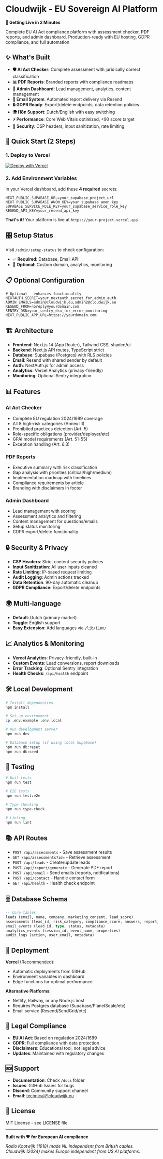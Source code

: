 # Cloudwijk - EU Sovereign AI Platform

**🚀 Getting Live in 2 Minutes**

Complete EU AI Act compliance platform with assessment checker, PDF reports, and admin dashboard. Production-ready with EU hosting, GDPR compliance, and full automation.

## ✨ What's Built

- **🛡️ AI Act Checker**: Complete assessment with juridically correct classification
- **📊 PDF Reports**: Branded reports with compliance roadmaps  
- **👥 Admin Dashboard**: Lead management, analytics, content management
- **📧 Email System**: Automated report delivery via Resend
- **🔒 GDPR Ready**: Export/delete endpoints, data retention policies
- **🌍 i18n Support**: Dutch/English with easy switching
- **⚡ Performance**: Core Web Vitals optimized, <90 score target
- **🔐 Security**: CSP headers, input sanitization, rate limiting

## 🎯 Quick Start (2 Steps)

### 1. Deploy to Vercel

[![Deploy with Vercel](https://vercel.com/button)](https://vercel.com/new/clone?repository-url=https://github.com/your-repo/cloudwijk)

### 2. Add Environment Variables

In your Vercel dashboard, add these **4 required** secrets:

```env
NEXT_PUBLIC_SUPABASE_URL=your_supabase_project_url
NEXT_PUBLIC_SUPABASE_ANON_KEY=your_supabase_anon_key  
SUPABASE_SERVICE_ROLE_KEY=your_supabase_service_role_key
RESEND_API_KEY=your_resend_api_key
```

**That's it!** Your platform is live at `https://your-project.vercel.app`

## 🎛️ Setup Status

Visit `/admin/setup-status` to check configuration:
- ✅ **Required**: Database, Email API
- 🔧 **Optional**: Custom domain, analytics, monitoring

## 📋 Optional Configuration

```env
# Optional - enhances functionality
NEXTAUTH_SECRET=your_nextauth_secret_for_admin_auth
ADMIN_EMAILS=admin@cloudwijk.eu,admin2@cloudwijk.eu  
RESEND_FROM=noreply@yourdomain.com
SENTRY_DSN=your_sentry_dsn_for_error_monitoring
NEXT_PUBLIC_APP_URL=https://yourdomain.com
```

## 🏗️ Architecture

- **Frontend**: Next.js 14 (App Router), Tailwind CSS, shadcn/ui
- **Backend**: Next.js API routes, TypeScript strict
- **Database**: Supabase (Postgres) with RLS policies  
- **Email**: Resend with shared sender by default
- **Auth**: NextAuth.js for admin access
- **Analytics**: Vercel Analytics (privacy-friendly)
- **Monitoring**: Optional Sentry integration

## 📊 Features

### AI Act Checker
- Complete EU regulation 2024/1689 coverage
- All 8 high-risk categories (Annex III)  
- Prohibited practices detection (Art. 5)
- Role-specific obligations (provider/deployer/etc)
- GPAI model requirements (Art. 51-55)
- Exception handling (Art. 6.3)

### PDF Reports  
- Executive summary with risk classification
- Gap analysis with priorities (critical/high/medium)
- Implementation roadmap with timelines
- Compliance requirements by article
- Branding with disclaimers in footer

### Admin Dashboard
- Lead management with scoring
- Assessment analytics and filtering
- Content management for questions/emails
- Setup status monitoring
- GDPR export/delete functionality

## 🔒 Security & Privacy

- **CSP Headers**: Strict content security policies
- **Input Sanitization**: All user inputs cleaned
- **Rate Limiting**: IP-based request limiting  
- **Audit Logging**: Admin actions tracked
- **Data Retention**: 90-day automatic cleanup
- **GDPR Compliance**: Export/delete endpoints

## 🌍 Multi-language

- **Default**: Dutch (primary market)
- **Toggle**: English support  
- **Easy Extension**: Add languages via `/lib/i18n/`

## 📈 Analytics & Monitoring

- **Vercel Analytics**: Privacy-friendly, built-in
- **Custom Events**: Lead conversions, report downloads
- **Error Tracking**: Optional Sentry integration
- **Health Checks**: `/api/health` endpoint

## 🛠️ Local Development  

```bash
# Install dependencies
npm install

# Set up environment
cp .env.example .env.local

# Run development server  
npm run dev

# Database setup (if using local Supabase)
npm run db:reset
npm run db:seed
```

## 🧪 Testing

```bash
# Unit tests
npm run test

# E2E tests
npm run test:e2e

# Type checking
npm run type-check

# Linting
npm run lint
```

## 📚 API Routes

- `POST /api/assessments` - Save assessment results
- `GET /api/assessments?id=` - Retrieve assessment  
- `POST /api/leads` - Create/update leads
- `POST /api/report/generate` - Generate PDF report
- `POST /api/email` - Send emails (reports, notifications)
- `POST /api/contact` - Handle contact form
- `GET /api/health` - Health check endpoint

## 🗄️ Database Schema

```sql
-- Core tables
leads (email, name, company, marketing_consent, lead_score)
assessments (lead_id, risk_category, compliance_score, answers, report_data)
email_events (lead_id, type, status, metadata)
analytics_events (session_id, event_name, properties)
audit_logs (action, user_email, metadata)
```

## 🚀 Deployment

**Vercel** (Recommended):
- Automatic deployments from GitHub
- Environment variables in dashboard
- Edge functions for optimal performance

**Alternative Platforms**:
- Netlify, Railway, or any Node.js host
- Requires Postgres database (Supabase/PlanetScale/etc)
- Email service (Resend/SendGrid/etc)

## 📄 Legal Compliance

- **EU AI Act**: Based on regulation 2024/1689
- **GDPR**: Full compliance with data protection
- **Disclaimers**: Educational tool, not legal advice
- **Updates**: Maintained with regulatory changes

## 🆘 Support

- **Documentation**: Check `/docs` folder
- **Issues**: GitHub Issues for bugs
- **Discord**: Community support channel
- **Email**: technical@cloudwijk.eu

## 📝 License

MIT License - see LICENSE file

---

**Built with ❤️ for European AI compliance**

*Radio Kootwijk (1918) made NL independent from British cables.  
Cloudwijk (2024) makes Europe independent from US AI platforms.*